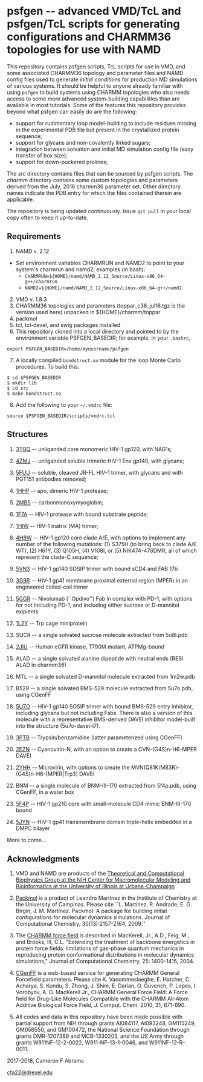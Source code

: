 # psfgen -- advanced VMD/TcL and psfgen/TcL scripts for generating configurations and CHARMM36 topologies for use with NAMD

This repository contains psfgen scripts, TcL scripts for use in VMD, and some associated CHARMM36 topology and parameter files and NAMD config files used to generate _initial conditions_ for production MD simulations of various systems.  It should be helpful to anyone already familiar with using `psfgen` to build systems using CHARMM topologies who also needs access to some more advanced system-building capabilities than are available in most tutorials.  Some of the features this repository provides beyond what psfgen can easily do are the following:

* support for rudimentary loop model-building to include residues missing in the experimental PDB file but present in the crystallized protein sequence;
* support for glycans and non-covalently linked sugars;
* integration between solvation and initial MD simulation config file (easy transfer of box size);
* support for down-puckered prolines;

The _src_ directory contains files that can be sourced by psfgen scripts.  The _charmm_ directory contains some custom topologies and parameters derived from the July, 2016 charmm36 parameter set.  Other directory names indicate the PDB entry for which the files contained therein are applicable.

The repository is being updated continuously.  Issue `git pull` in your local copy often to keep it up-to-date.

## Requirements

1. NAMD v. 2.12
  * Set environment variables CHARMRUN and NAMD2 to point to your system's charmrun and namd2; examples (in bash):
     * `CHARMRUN=${HOME}/namd/NAMD_2.12_Source/Linux-x86_64-g++/charmrun`
     * `NAMD2=${HOME}/namd/NAMD_2.12_Source/Linux-x86_64-g++/namd2`
2. VMD v. 1.8.3
3. CHARMM36 topologies and parameters (toppar_c36_jul16.tgz is the version used here) unpacked in ${HOME}/charmm/toppar
4. packmol
5. tcl, tcl-devel, and swig packages installed
6. This repository cloned into a local directory and pointed to by the environment variable PSFGEN_BASEDIR; for example, in your `.bashrc`,
```
export PSFGEN_BASEDIR=/home/myusername/psfgen
```
7. A locally compiled `bondstruct.so` module for the loop Monte Carlo procedures.  To build this:

```
$ cd $PSFGEN_BASEDIR
$ mkdir lib
$ cd src
$ make bondstruct.so
```

8. Add the following to your `~/.vmdrc` file:
```
source $PSFGEN_BASEDIR/scripts/vmdrc.tcl
```

## Structures

1. [3TGQ](http://www.rcsb.org/pdb/explore/explore.do?structureId=3tgq) -- unliganded core monomeric HIV-1 gp120, with NAG's;

2. [4ZMJ](http://www.rcsb.org/pdb/explore/explore.do?structureId=4zmj) -- unliganded soluble trimeric HIV-1 Env gp140, with glycans;

3. [5FUU](http://www.rcsb.org/pdb/explore/explore.do?structureId=5fuu) -- soluble, cleaved JR-FL HIV-1 trimer, with glycans and with PGT151 antibodies removed;

4. [1HHP](http://www.rcsb.org/pdb/explore/explore.do?structureID=1hhp) -- apo, dimeric HIV-1 protease;

5. [2MB5](http://www.rcsb.org/pdb/explore/explore.do?structureID=2mb5) -- carbonmonoxymyoglobin;

6. [1F7A](http://www.rcsb.org/pdb/explore/explore.do?structureID=1f7a) -- HIV-1 protease with bound substrate peptide;

7. [1HIW](http://www.rcsb.org/pdb/explore/explore.do?structureID=1hiw) -- HIV-1 matrix (MA) trimer;

8. [4H8W](http://www.rcsb.org/pdb/explore/explore.do?structureID=4h8w) -- HIV-1 gp120 core clade A/E, with options to implement any number of the following mutations: (1) S375H (to bring back to clade A/E WT), (2) H61Y, (3) Q105H, (4) V108I, or (5) NIK474-476DMR, all of which represent the clade-C sequence;

9. [5VN3](http://www.rcsb.org/pdb/explore/explore.do?structureID=5vn3) -- HIV-1 gp140 SOSIP trimer with bound sCD4 and FAB 17b

10. [3G9R](http://www.rcsb/org/pdb/explore/explore.do?structureID=3g9r) -- HIV-1 gp41 membrane proximal external region (MPER) in an engineered coiled-coil trimer  

11. [5GGR](http://www.rcsb.org/pdb/explore/explore.do?structureID=5ggr) -- Nivolumab (``Opdivo'') Fab in complex with PD-1, with options for not including PD-1, and including either sucrose or D-mannitol exipients

12. [1L2Y](http://www.rcsb.org/pdb/explore/explore.do?structureID=1l2y) -- Trp cage miniprotein

13. SUCR -- a single solvated sucrose molecule extracted from 5o8l.pdb

14. [2JIU](http://www.rcsb.org/pdb/explore.do?structureID=2jiu) -- Human eGFR kinase, T790M mutant, ATPMg-bound

15. ALAD -- a single solvated alanine dipeptide with neutral ends (RESI ALAD in charmm36)

16. MTL -- a single solvated D-mannitol molecule extracted from 1m2w.pdb

17. B529 -- a single solvated BMS-529 molecule extracted from 5u7o.pdb, using CGenFF

18. [5U7O](http://www.rcsb.org/pdb/explore/explore.do?structureID=5u7o) -- HIV-1 gp140 SOSIP trimer with bound BMS-529 entry inhibitor, including glycans but not including Fabs.  There is also a version of this molecule with a representative BMS-derived DAVEI inhibitor model-built into the structure (5u7o-davei-l7).

19. [3PTB](http://www.rcsb.org/pdb/explore/explore.do?structureID=3ptb) -- Trypsin/benzamidine (latter parameterized using CGenFF)

20. [2EZN](http://www.rcsb.org/pdb/explore/explore.do?structureID=2ezn) -- Cyanovirin-N, with an option to create a CVN-(G4S)n-H6-MPER DAVEI

21. [2YHH](http://www.rcsb.org/pdb/explore/explore.do?structureID=2yhh) -- Microvirin, with options to create the MVN(Q81K/M83R)-(G4S)n-H6-[MPER|Trp3] DAVEI

22. BNM -- a single molecule of BNM-III-170 extracted from 5f4p.pdb, using CGenFF, in a water box

23. [5F4P](http://www.rcsb.org/pdb/explore/explore.do?structureID=5f4p) -- HIV-1 gp210 core with small-molecule CD4 mimic BNM-III-170 bound

24. [5JYN](http://www.rcsb.org/pdb/explore/explore.do?structureID=5jyn) -- HIV-1 gp41 transmembrane domain triple-helix embedded in a DMPC bilayer

More to come...

## Acknowledgments

1. VMD and NAMD are products of the [Theoretical and Computational Biophysics Group at the NIH Center for Macromolecular Modeling and Bioinformatics at the University of Illinois at Urbana-Champaign](http://www.ks.uiuc.edu)

2. [Packmol](https://www.ime.unicamp.br/~martinez/packmol/userguide.shtml) is a product of Leandro Martinez in the Institute of Chemistry at the University of Campinas.  Please cite ``L. Martínez, R. Andrade, E. G. Birgin, J. M. Martínez. Packmol: A package for building initial configurations for molecular dynamics simulations. Journal of Computational Chemistry, 30(13):2157-2164, 2009.'' 

3. The [CHARMM force field](http://mackerell.umaryland.edu/charmm_ff.shtml) is described in MacKerell, Jr., A.D., Feig, M., and Brooks, III, C.L. "Extending the treatment of backbone energetics in protein force fields: limitations of gas-phase quantum mechanics in reproducing protein conformational distributions in molecular dynamics simulations," Journal of Computational Chemistry, 25: 1400-1415, 2004.

4. [CGenFF](https://cgenff.paramchem.org/) is a web-based service for generating CHARMM General Forcefield parameters.  Please cite K. Vanommeslaeghe, E. Hatcher, C. Acharya, S. Kundu, S. Zhong, J. Shim, E. Darian, O. Guvench, P. Lopes, I. Vorobyov, A. D. MacKerell Jr., CHARMM General Force Field: A Force field for Drug-Like Molecules Compatible with the CHARMM All-Atom Additive Biological Force Field, J. Comput. Chem. 2010, 31, 671-690. 

5. All codes and data in this repository have been made possible with partial support from NIH through grants AI084117, AI093248, GM115249, GM056550, and GM100472, the National Science Foundation through grants DMR-1207389 and MCB-1330205, and the US Army through grants W911NF-12-2-0022, W911-NF-13-1-0046, and W911NF-12-R-0011.

2017-2018, Cameron F Abrams

cfa22@drexel.edu


